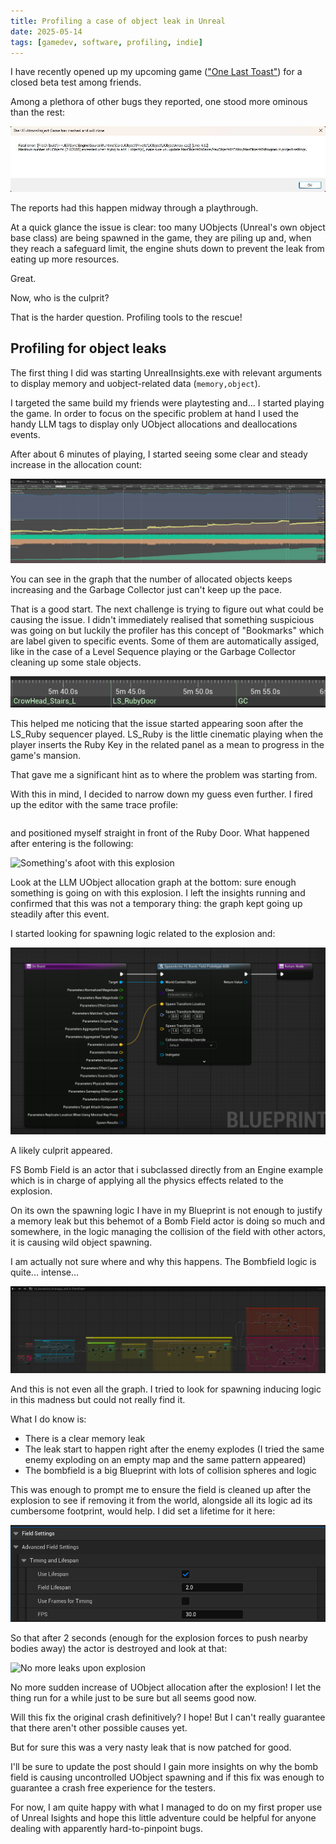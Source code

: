 ```yaml
---
title: Profiling a case of object leak in Unreal
date: 2025-05-14
tags: [gamedev, software, profiling, indie]
---
```


I have recently opened up my upcoming game (["One Last Toast"](https://store.steampowered.com/app/3639210/One_Last_Toast/)) for a closed beta test among friends.

Among a plethora of other bugs they reported, one stood more ominous than the rest:

<img src="./crash.jpg" alt="Stop spawning stuff!">

The reports had this happen midway through a playthrough.

At a quick glance the issue is clear: too many UObjects (Unreal's own object base class) are being spawned in the game, they are piling up and, when they reach a safeguard limit, the engine shuts down to prevent the leak from eating up more resources.

Great.

Now, who is the culprit?

That is the harder question. Profiling tools to the rescue!

## Profiling for object leaks

The first thing I did was starting UnrealInsights.exe with relevant arguments to display memory and uobject-related data (`memory,object`).

I targeted the same build my friends were playtesting and... I started playing the game. In order to focus on the specific problem at hand I used the handy LLM tags to display only UObject allocations and deallocations events.

After about 6 minutes of playing, I started seeing some clear and steady increase in the allocation count:

<img src="./the_issue.png" alt="That's no good">

You can see in the graph that the number of allocated objects keeps increasing and the Garbage Collector just can't keep up the pace.

That is a good start. The next challenge is trying to figure out what could be causing the issue. I didn't immediately realised that something suspicious was going on but luckily the profiler has this concept of "Bookmarks" which are label given to specific events. Some of them are automatically assiged, like in the case of a Level Sequence playing or the Garbage Collector cleaning up some stale objects.

<img src="./bookmarks.png" alt="Find your bearings">

This helped me noticing that the issue started appearing soon after the LS_Ruby sequencer played. LS_Ruby is the little cinematic playing when the player inserts the Ruby Key in the related panel as a mean to progress in the game's mansion.

That gave me a significant hint as to where the problem was starting from.

With this in mind, I decided to narrow down my guess even further. I fired up the editor with the same trace profile:

```start "" "C:\Program Files\Epic Games\UE_5.X\Engine\Binaries\Win64\UnrealEditor.exe" OneLastToast.uproject -trace=default,memory,object,loadtime -statnamedevents
```

and positioned myself straight in front of the Ruby Door.
What happened after entering is the following:

<img src="./leak_before.gif" alt="Something's afoot with this explosion">

Look at the LLM UObject allocation graph at the bottom: sure enough something is going on with this explosion. I left the insights running and confirmed that this was not a temporary thing: the graph kept going up steadily after this event.

I started looking for spawning logic related to the explosion and:

<img src="./spawn-mischief.png" alt="The culprit">

A likely culprit appeared.

FS Bomb Field is an actor that i subclassed directly from an Engine example which is in charge of applying all the physics effects related to the explosion.

On its own the spawning logic I have in my Blueprint is not enough to justify a memory leak but this behemot of a Bomb Field actor is doing so much and somewhere, in the logic managing the collision of the field with other actors, it is causing wild object spawning. 

I am actually not sure where and why this happens. The Bombfield logic is quite... intense...

<img src="./bombfield_bp.png" alt="Bombfield madness">

And this is not even all the graph. I tried to look for spawning inducing logic in this madness but could not really find it.

What I do know is:

- There is a clear memory leak
- The leak start to happen right after the enemy explodes (I tried the same enemy exploding on an empty map and the same pattern appeared)
- The bombfield is a big Blueprint with lots of collision spheres and logic

This was enough to prompt me to ensure the field is cleaned up after the explosion to see if removing it from the world, alongside all its logic ad its cumbersome footprint, would help. I did set a lifetime for it here:

<img src="./fix_field.png" alt="Destroy the field after 2 seconds!">

So that after 2 seconds (enough for the explosion forces to push nearby bodies away) the actor is destroyed and look at that:

<img src="./leak_after.gif" alt="No more leaks upon explosion">

No more sudden increase of UObject allocation after the explosion! I let the thing run for a while just to be sure but all seems good now.

Will this fix the original crash definitively? I hope! But I can't really guarantee that there aren't other possible causes yet. 

But for sure this was a very nasty leak that is now patched for good.

I'll be sure to update the post should I gain more insights on why the bomb field is causing uncontrolled UObject spawning and if this fix was enough to guarantee a crash free experience for the testers.

For now, I am quite happy with what I managed to do on my first proper use of Unreal Isights and hope this little adventure could be helpful for anyone dealing with apparently hard-to-pinpoint bugs.